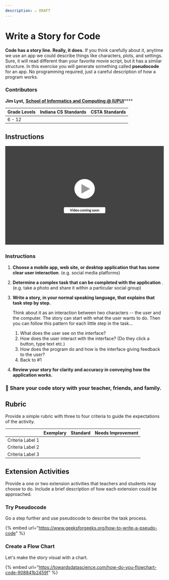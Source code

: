 ```yaml
---
description: ⚠️ DRAFT
---
```


# Write a Story for Code

**Code has a story line. Really, it does.** If you think carefully about it, anytime we use an app we could describe things like characters, plots, and settings. Sure, it will read different than your favorite movie script, but it has a similar structure. In this exercise you will generate something called **pseudocode** for an app. No programming required, just a careful description of how a program works.

### Contributors

**Jim Lyst,** [**School of Informatics and Computing @ IUPUI**](https://soic.iupui.edu)****

| **Grade Levels** | **Indiana CS Standards** | **CSTA Standards** |
| ---------------- | ------------------------ | ------------------ |
| 6 - 12           |                          |                    |

## Instructions

![](<../../.gitbook/assets/vidComing (3).png>)

### **Instructions**

1. **Choose a mobile app, web site, or desktop application that has some clear user interaction**. (e.g. social media platforms)
2. **Determine a complex task that can be completed with the application** . (e.g. take a photo and share it within a particular social group)
3.  **Write a story, in your normal speaking language, that explains that task step by step.**&#x20;

    Think about it as an interaction between two characters -- the user and the computer. The story can start with what the user wants to do. Then you can follow this pattern for each little step in the task...

    1. What does the user see on the interface?&#x20;
    2. How does the user interact with the interface? (Do they click a button, type text etc.)
    3. How does the program do and how is the interface giving feedback to the user?&#x20;
    4. Back to #1
4. **Review your story for clarity and accuracy in conveying how the application works.**

### 🎉 Share your code story with your teacher, friends, and family.

## **Rubric**

Provide a simple rubric with three to four criteria to guide the expectations of the activity.

|                  | Exemplary | Standard | Needs Improvement |
| ---------------- | --------- | -------- | ----------------- |
| Criteria Label 1 |           |          |                   |
| Criteria Label 2 |           |          |                   |
| Criteria Label 3 |           |          |                   |

## **Extension Activities**

Provide a one or two extension activities that teachers and students may choose to do. Include a brief description of how each extension could be approached.

### Try Pseudocode

Go a step further and use pseudocode to describe the task process.

{% embed url="https://www.geeksforgeeks.org/how-to-write-a-pseudo-code" %}

### Create a Flow Chart

Let's make the story visual with a chart.

{% embed url="https://towardsdatascience.com/how-do-you-flowchart-code-908841b2459f" %}

